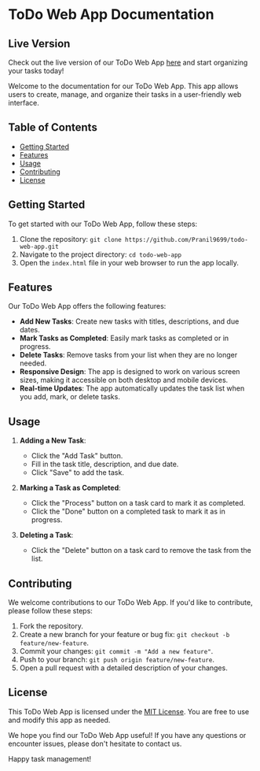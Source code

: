 # ToDo Web App Documentation

## Live Version

Check out the live version of our ToDo Web App [here](https://to-do-web-iuptqjh27-pranil9699s-projects.vercel.app/) and start organizing your tasks today!

Welcome to the documentation for our ToDo Web App. This app allows users to create, manage, and organize their tasks in a user-friendly web interface.

## Table of Contents

- [Getting Started](#getting-started)
- [Features](#features)
- [Usage](#usage)
- [Contributing](#contributing)
- [License](#license)

## Getting Started

To get started with our ToDo Web App, follow these steps:

1. Clone the repository: `git clone https://github.com/Pranil9699/todo-web-app.git`
2. Navigate to the project directory: `cd todo-web-app`
3. Open the `index.html` file in your web browser to run the app locally.

## Features

Our ToDo Web App offers the following features:

- **Add New Tasks**: Create new tasks with titles, descriptions, and due dates.
- **Mark Tasks as Completed**: Easily mark tasks as completed or in progress.
- **Delete Tasks**: Remove tasks from your list when they are no longer needed.
- **Responsive Design**: The app is designed to work on various screen sizes, making it accessible on both desktop and mobile devices.
- **Real-time Updates**: The app automatically updates the task list when you add, mark, or delete tasks.

## Usage

1. **Adding a New Task**:
   - Click the "Add Task" button.
   - Fill in the task title, description, and due date.
   - Click "Save" to add the task.

2. **Marking a Task as Completed**:
   - Click the "Process" button on a task card to mark it as completed.
   - Click the "Done" button on a completed task to mark it as in progress.

3. **Deleting a Task**:
   - Click the "Delete" button on a task card to remove the task from the list.

## Contributing

We welcome contributions to our ToDo Web App. If you'd like to contribute, please follow these steps:

1. Fork the repository.
2. Create a new branch for your feature or bug fix: `git checkout -b feature/new-feature`.
3. Commit your changes: `git commit -m "Add a new feature"`.
4. Push to your branch: `git push origin feature/new-feature`.
5. Open a pull request with a detailed description of your changes.

## License

This ToDo Web App is licensed under the [MIT License](LICENSE). You are free to use and modify this app as needed.

We hope you find our ToDo Web App useful! If you have any questions or encounter issues, please don't hesitate to contact us.

Happy task management!
